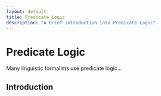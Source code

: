 ```yaml
---
layout: default
title: Predicate Logic
description: "A brief introduction into Predicate Logic"
---
```


# Predicate Logic

Many linguistic formalims use predicate logic...

## Introduction
